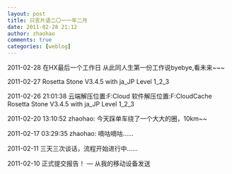 ```yaml
---
layout: post
title: 只言片语二〇一一年二月
date: 2011-02-28 21:12
author: zhaohao
comments: true
categories: [weblog]
---
```

2011-02-28 在HX最后一个工作日 从此同人生第一份工作说byebye,看未来~~~

2011-02-27 Rosetta Stone V3.4.5 with ja_JP Level 1_2_3

2011-02-26 21:01:38 云端解压位置:F:Cloud 软件解压位置:F:CloudCache Rosetta Stone V3.4.5 with ja_JP Level 1_2_3

2011-02-20 13:10:52 zhaohao: 今天踩单车绕了一个大大的圈，10km~~

2011-02-17 03:29:35 zhaohao: 嘀咕嘀咕……

2011-02-11 三天三次谈话，流程开始进行中……

2011-02-10 正式提交报告！ — 从我的移动设备发送
